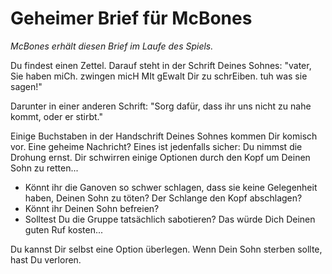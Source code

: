 # Geheimer Brief für McBones

*McBones erhält diesen Brief im Laufe des Spiels.*

Du findest einen Zettel.
Darauf steht in der Schrift Deines Sohnes:
"vater, Sie haben miCh. zwingen micH MIt gEwalt Dir zu schrEiben. tuh was sie sagen!"

Darunter in einer anderen Schrift:
"Sorg dafür, dass ihr uns nicht zu nahe kommt, oder er stirbt."

Einige Buchstaben in der Handschrift Deines Sohnes kommen Dir komisch vor.
Eine geheime Nachricht?
Eines ist jedenfalls sicher: Du nimmst die Drohung ernst.
Dir schwirren einige Optionen durch den Kopf um Deinen Sohn zu retten...
- Könnt ihr die Ganoven so schwer schlagen, dass sie keine Gelegenheit haben, Deinen Sohn zu töten? Der Schlange den Kopf abschlagen?
- Könnt ihr Deinen Sohn befreien?
- Solltest Du die Gruppe tatsächlich sabotieren? Das würde Dich Deinen guten Ruf kosten...

Du kannst Dir selbst eine Option überlegen.
Wenn Dein Sohn sterben sollte, hast Du verloren.
